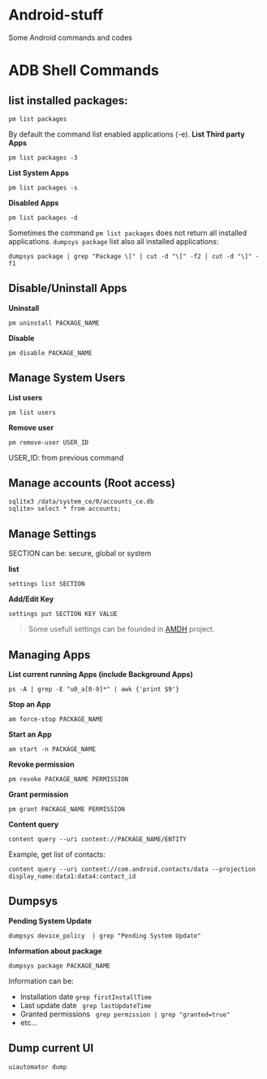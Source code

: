 # Android-stuff
Some Android commands and codes

# ADB Shell Commands
## list installed packages:
```
pm list packages
```
By default the command list enabled applications (-e).
**List Third party Apps**
```
pm list packages -3 
```
**List System Apps**
```
pm list packages -s 
```
**Disabled Apps**
```
pm list packages -d 
```

Sometimes the command `pm list packages` does not return all installed applications. `dumpsys package` list also all installed applications:
```
dumpsys package | grep "Package \[" | cut -d "\[" -f2 | cut -d "\]" -f1
```

## Disable/Uninstall Apps

**Uninstall**
```
pm uninstall PACKAGE_NAME
```

**Disable**
```
pm disable PACKAGE_NAME
```

## Manage System Users

**List users**
```
pm list users
```
**Remove user**
```
pm remove-user USER_ID 
```
USER_ID: from previous command

## Manage accounts (Root access)
```
sqlite3 /data/system_ce/0/accounts_ce.db
sqlite> select * from accounts;
```

## Manage Settings

SECTION can be: secure, global or system

**list**
```
settings list SECTION
```

**Add/Edit Key**
```
settings put SECTION KEY VALUE
```
> Some usefull settings can be founded in [AMDH](https://github.com/SecTheTech/AMDH/blob/master/config/settings.json) project.

## Managing Apps

**List current running Apps (include Background Apps)**
```
ps -A | grep -E "u0_a[0-9]*" | awk {'print $9'} 
```

**Stop an App**
```
am force-stop PACKAGE_NAME
```

**Start an App**
```
am start -n PACKAGE_NAME
```

**Revoke permission**
```
pm revoke PACKAGE_NAME PERMISSION
```

**Grant permission**
```
pm grant PACKAGE_NAME PERMISSION
```

**Content query**
```
content query --uri content://PACKAGE_NAME/ENTITY
```
Example, get list of contacts:
```
content query --uri content://com.android.contacts/data --projection display_name:data1:data4:contact_id
```

## Dumpsys
**Pending System Update**
```
dumpsys device_policy  | grep "Pending System Update"
```
**Information about package**
```
dumpsys package PACKAGE_NAME
``` 
Information can be:
- Installation date ` grep firstInstallTime `
- Last update date ` grep lastUpdateTime`
- Granted permissions ` grep permission | grep "granted=true"`
- etc...

## Dump current UI
```
uiautomator dump 
```

